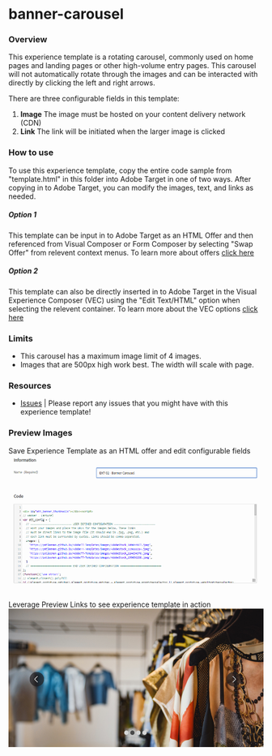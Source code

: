 # banner-carousel

### Overview
This experience template is a rotating carousel, commonly used on home pages and landing pages or other high-volume entry pages. This carousel will not automatically rotate through the images and can be interacted with directly by clicking the left and right arrows. 

There are three configurable fields in this template:
1. **Image** The image must be hosted on your content delivery network (CDN)
1. **Link**  The link will be initiated when the larger image is clicked


### How to use
To use this experience template, copy the entire code sample from "template.html" in this folder into Adobe Target in one of two ways. After copying in to Adobe Target, you can modify the images, text, and links as needed.

##### Option 1
This template can be input in to Adobe Target as an HTML Offer and then referenced from Visual Composer or Form Composer by selecting "Swap Offer" from relevent context menus.  To learn more about offers [click here](https://marketing.adobe.com/resources/help/en_US/target/target/c_manage_content.html)

##### Option 2
This template can also be directly inserted in to Adobe Target in the Visual Experience Composer (VEC) using the "Edit Text/HTML" option when selecting the relevent container. To learn more about the VEC options [click here](https://marketing.adobe.com/resources/help/en_US/target/target/r_viztarget_options.html)

### Limits
* This carousel has a maximum image limit of 4 images.  
* Images that are 500px high work best.  The width will scale with page. 

### Resources
* [Issues](https://github.com/Adobe-Marketing-Cloud/target-experience-templates/issues) | Please report any issues that you might have with this experience template! 

### Preview Images
Save Experience Template as an HTML offer and edit configurable fields
![Screenshot 1](https://raw.githubusercontent.com/Adobe-Marketing-Cloud/target-experience-templates/master/banner-carousel/ext02a.png)


Leverage Preview Links to see experience template in action
![Screenshot 2](https://raw.githubusercontent.com/Adobe-Marketing-Cloud/target-experience-templates/master/banner-carousel/ext02b.png)


